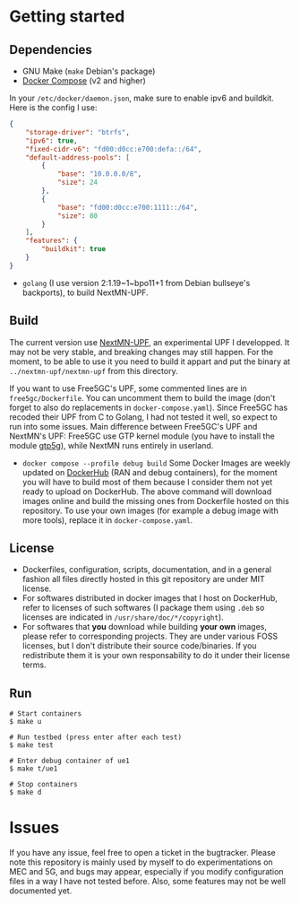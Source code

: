 # Getting started
## Dependencies
- GNU Make (`make` Debian's package)
- [Docker Compose](https://github.com/docker/compose) (v2 and higher)

In your `/etc/docker/daemon.json`, make sure to enable ipv6 and buildkit. Here is the config I use:
```json
{
	"storage-driver": "btrfs",
	"ipv6": true,
	"fixed-cidr-v6": "fd00:d0cc:e700:defa::/64",
	"default-address-pools": [
		{
			"base": "10.0.0.0/8",
			"size": 24
		},
		{
			"base": "fd00:d0cc:e700:1111::/64",
			"size": 80
		}
	],
	"features": {
		"buildkit": true
	}
}
```

- `golang` (I use version 2:1.19~1~bpo11+1 from Debian bullseye's backports), to build NextMN-UPF.

## Build
The current version use [NextMN-UPF](https://github.com/louisroyer/nextmn-upf), an experimental UPF I developped. It may not be very stable, and breaking changes may still happen.
For the moment, to be able to use it you need to build it appart and put the binary at `../nextmn-upf/nextmn-upf` from this directory.

If you want to use Free5GC's UPF, some commented lines are in `free5gc/Dockerfile`. You can uncomment them to build the image (don't forget to also do replacements in `docker-compose.yaml`). Since Free5GC has recoded their UPF from C to Golang, I had not tested it well, so expect to run into some issues. Main difference between Free5GC's UPF and NextMN's UPF: Free5GC use GTP kernel module (you have to install the module [gtp5g](https://github.com/free5gc/gtp5g)), while NextMN runs entirely in userland.

- `docker compose --profile debug build`
Some Docker Images are weekly updated on [DockerHub](https://hub.docker.com/search?q=louisroyer) (RAN and debug containers), for the moment you will have to build most of them because I consider them not yet ready to upload on DockerHub.
The above command will download images online and build the missing ones from Dockerfile hosted on this repository. To use your own images (for example a debug image with more tools), replace it in `docker-compose.yaml`. 

## License
- Dockerfiles, configuration, scripts, documentation, and in a general fashion all files directly hosted in this git repository are under MIT license.
- For softwares distributed in docker images that I host on DockerHub, refer to licenses of such softwares (I package them using `.deb` so licenses are indicated in `/usr/share/doc/*/copyright`).
- For softwares that **you** download while building **your own** images, please refer to corresponding projects. They are under various FOSS licenses, but I don't distribute their source code/binaries. If you redistribute them it is your own responsability to do it under their license terms.

## Run

```text
# Start containers
$ make u

# Run testbed (press enter after each test)
$ make test

# Enter debug container of ue1
$ make t/ue1

# Stop containers
$ make d
```

# Issues
If you have any issue, feel free to open a ticket in the bugtracker.
Please note this repository is mainly used by myself to do experimentations on MEC and 5G, and bugs may appear, especially if you modify configuration files in a way I have not tested before.
Also, some features may not be well documented yet.
